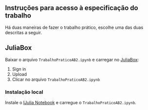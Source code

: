 ## Instruções para acesso à especificação do trabalho

Há duas maneiras de fazer o trabalho prático, escolhe uma das duas descritas a seguir.

## JuliaBox

 Baixar o arquivo `TrabalhoPraticoAB2.ipynb` e carregar no [JuliaBox](https://juliabox.com):

1. Sign in
2. Upload
3. Clicar no arquivo `TrabalhoPraticoAB2.ipynb`

### Instalação local

Instale o [IJulia Notebook](https://github.com/JuliaLang/IJulia.jl) e carregue o `TrabalhoPraticoAB2.ipynb`.



